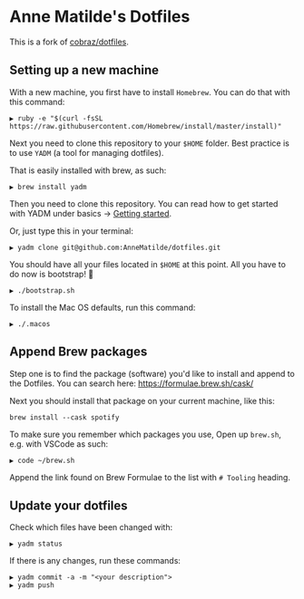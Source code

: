 # Anne Matilde's Dotfiles

This is a fork of [cobraz/dotfiles](https://github.com/cobraz/dotfiles).

## Setting up a new machine

With a new machine, you first have to install `Homebrew`. You can do that
with this command:

```shell
▶ ruby -e "$(curl -fsSL https://raw.githubusercontent.com/Homebrew/install/master/install)"
```

Next you need to clone this repository to your `$HOME` folder. Best practice is
to use `YADM` (a tool for managing dotfiles).

That is easily installed with brew, as such:

```shell
▶ brew install yadm
```

Then you need to clone this repository. You can read how to get started with YADM
under basics -> [Getting started](https://yadm.io/docs/getting_started).

Or, just type this in your terminal:

```shell
▶ yadm clone git@github.com:AnneMatilde/dotfiles.git
```

You should have all your files located in `$HOME` at this point. All you have to do
now is bootstrap! 🎉

```shell
▶ ./bootstrap.sh
```

To install the Mac OS defaults, run this command:

```shell
▶ ./.macos
```

## Append Brew packages

Step one is to find the package (software) you'd like to install and
append to the Dotfiles. You can search here: https://formulae.brew.sh/cask/

Next you should install that package on your current machine, like this:

```shell
brew install --cask spotify
```

To make sure you remember which packages you use,
Open up `brew.sh`, e.g. with VSCode as such:

```shell
▶ code ~/brew.sh
```

Append the link found on Brew Formulae to the list with `# Tooling` heading.

## Update your dotfiles

Check which files have been changed with:

```shell
▶ yadm status
```

If there is any changes, run these commands:

```shell
▶ yadm commit -a -m "<your description">
▶ yadm push
```
